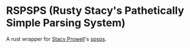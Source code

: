 # RSPSPS (Rusty Stacy's Pathetically Simple Parsing System)
 
A rust wrapper for [Stacy Prowell](https://github.com/sprowell)'s [spsps](https://github.com/sprowell/spsps).
